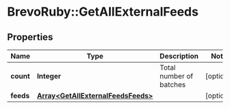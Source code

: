 # BrevoRuby::GetAllExternalFeeds

## Properties
Name | Type | Description | Notes
------------ | ------------- | ------------- | -------------
**count** | **Integer** | Total number of batches | [optional] 
**feeds** | [**Array&lt;GetAllExternalFeedsFeeds&gt;**](GetAllExternalFeedsFeeds.md) |  | [optional] 


